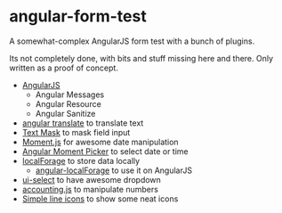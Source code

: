 # angular-form-test

A somewhat-complex AngularJS form test with a bunch of plugins.

Its not completely done, with bits and stuff missing here and there. Only written as a proof of concept.

- [AngularJS](https://angularjs.org/)
    - Angular Messages
    - Angular Resource
    - Angular Sanitize
- [angular translate](https://github.com/angular-translate/angular-translate) to translate text
- [Text Mask](https://github.com/text-mask/text-mask) to mask field input
- [Moment.js](https://github.com/moment/moment/) for awesome date manipulation
- [Angular Moment Picker](https://github.com/indrimuska/angular-moment-picker) to select date or time
- [localForage](https://github.com/localForage/localForage) to store data locally
    - [angular-localForage](https://github.com/scotttrinh/angular-localForage) to use it on AngularJS
- [ui-select](https://github.com/angular-ui/ui-select) to have awesome dropdown
- [accounting.js](https://github.com/openexchangerates/accounting.js) to manipulate numbers
- [Simple line icons](https://github.com/thesabbir/simple-line-icons) to show some neat icons
